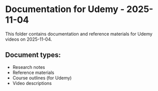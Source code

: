 # Documentation for Udemy - 2025-11-04

This folder contains documentation and reference materials for Udemy videos on 2025-11-04.

## Document types:
- Research notes
- Reference materials
- Course outlines (for Udemy)
- Video descriptions
